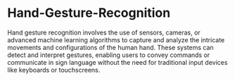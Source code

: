 # Hand-Gesture-Recognition

Hand gesture recognition involves the use of sensors, cameras, or advanced machine learning algorithms to capture and analyze the intricate movements and configurations of the human hand. These systems can detect and interpret gestures, enabling users to convey commands or communicate in sign language without the need for traditional input devices like keyboards or touchscreens.

